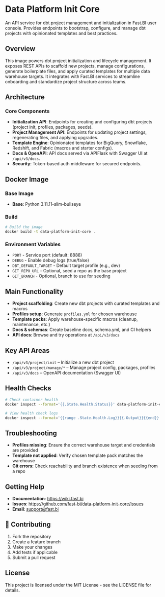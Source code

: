 # Data Platform Init Core

An API service for dbt project management and initialization in Fast.BI user console. Provides endpoints to bootstrap, configure, and manage dbt projects with opinionated templates and best practices.

## Overview

This image powers dbt project initialization and lifecycle management. It exposes REST APIs to scaffold new projects, manage configurations, generate boilerplate files, and apply curated templates for multiple data warehouse targets. It integrates with Fast.BI services to streamline onboarding and standardize project structure across teams.

## Architecture

### Core Components

- **Initialization API**: Endpoints for creating and configuring dbt projects (project init, profiles, packages, seeds).
- **Project Management API**: Endpoints for updating project settings, regenerating files, and applying upgrades.
- **Template Engine**: Opinionated templates for BigQuery, Snowflake, Redshift, and Fabric (macros and starter configs).
- **Docs & OpenAPI**: API docs served via APIFlask with Swagger UI at `/api/v3/docs`.
- **Security**: Token-based auth middleware for secured endpoints.

## Docker Image

### Base Image
- **Base**: Python 3.11.11-slim-bullseye

### Build

```bash
# Build the image
docker build -t data-platform-init-core .
```

### Environment Variables

- `PORT` - Service port (default: 8888)
- `DEBUG` - Enable debug logs (true/false)
- `DBT_DEFAULT_TARGET` - Default target profile (e.g., dev)
- `GIT_REPO_URL` - Optional, seed a repo as the base project
- `GIT_BRANCH` - Optional, branch to use for seeding

## Main Functionality

- **Project scaffolding**: Create new dbt projects with curated templates and macros
- **Profiles setup**: Generate `profiles.yml` for chosen warehouse
- **Template packs**: Apply warehouse-specific macros (cleanup, maintenance, etc.)
- **Docs & schemas**: Create baseline docs, schema.yml, and CI helpers
- **API docs**: Browse and try operations at `/api/v3/docs`

## Key API Areas

- `/api/v3/project/init` – Initialize a new dbt project
- `/api/v3/project/manage/*` – Manage project config, packages, profiles
- `/api/v3/docs` – OpenAPI documentation (Swagger UI)

## Health Checks

```bash
# Check container health
docker inspect --format='{{.State.Health.Status}}' data-platform-init-core

# View health check logs
docker inspect --format='{{range .State.Health.Log}}{{.Output}}{{end}}' data-platform-init-core
```

## Troubleshooting

- **Profiles missing**: Ensure the correct warehouse target and credentials are provided
- **Template not applied**: Verify chosen template pack matches the warehouse
- **Git errors**: Check reachability and branch existence when seeding from a repo

## Getting Help

- **Documentation**: https://wiki.fast.bi
- **Issues**: https://github.com/fast-bi/data-platform-init-core/issues
- **Email**: support@fast.bi

## 🤝 Contributing

1. Fork the repository
2. Create a feature branch
3. Make your changes
4. Add tests if applicable
5. Submit a pull request

## License

This project is licensed under the MIT License - see the LICENSE file for details.
